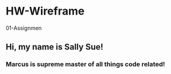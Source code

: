 # HW-Wireframe
01-Assignmen

## Hi, my name is Sally Sue!

### Marcus is supreme master of all things code related!